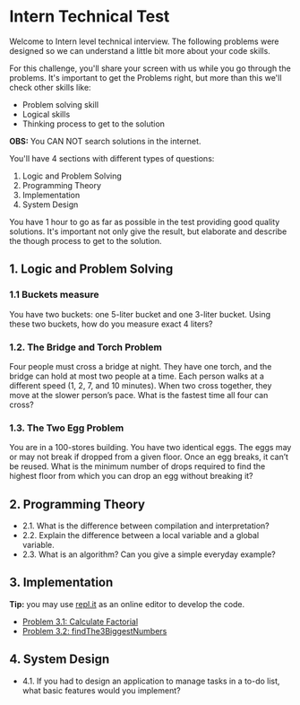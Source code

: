 # Intern Technical Test

Welcome to Intern level technical interview. The following problems were designed so we can understand a little bit more about your code skills.

For this challenge, you'll share your screen with us while you go through the problems. 
It's important to get the Problems right, but more than this we'll check other skills like:

- Problem solving skill
- Logical skills
- Thinking process to get to the solution

**OBS:** You CAN NOT search solutions in the internet.

You'll have 4 sections with different types of questions:
1. Logic and Problem Solving
2. Programming Theory
3. Implementation
4. System Design

You have 1 hour to go as far as possible in the test providing good quality solutions. It's important not only give the result, but elaborate and describe the though process to get to the solution.

## 1. Logic and Problem Solving

### 1.1 Buckets measure
You have two buckets: one 5-liter bucket and one 3-liter bucket. Using these two buckets, how do you measure exact 4 liters? 

### 1.2. The Bridge and Torch Problem
Four people must cross a bridge at night. They have one torch, and the bridge can hold at most two people at a time. Each person walks at a different speed (1, 2, 7, and 10 minutes). When two cross together, they move at the slower person’s pace.
What is the fastest time all four can cross?

### 1.3. The Two Egg Problem
You are in a 100-stores building. You have two identical eggs. The eggs may or may not break if dropped from a given floor. Once an egg breaks, it can’t be reused.
What is the minimum number of drops required to find the highest floor from which you can drop an egg without breaking it?

## 2. Programming Theory

- 2.1. What is the difference between compilation and interpretation?
- 2.2. Explain the difference between a local variable and a global variable.
- 2.3. What is an algorithm? Can you give a simple everyday example?

## 3. Implementation

**Tip:** you may use [repl.it](https://replit.com) as an online editor to develop the code.

- [Problem 3.1: Calculate Factorial](../../Problems/Implementation/I_5_calculateFactorial/README.md)
- [Problem 3.2: findThe3BiggestNumbers](../../Problems/Implementation/I_6_findThe3BiggestNumbers/README.md)

## 4. System Design

- 4.1. If you had to design an application to manage tasks in a to-do list, what basic features would you implement?
